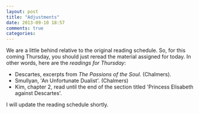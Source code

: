```yaml
---
layout: post
title: "Adjustments"
date: 2013-09-10 18:57
comments: true
categories: 
---
```


We are a little behind relative to the original reading schedule. So, for this coming Thursday, you should just reread the material assigned for today. In other words, here are the *readings for Thursday*: 

- Descartes, excerpts from *The Passions of the Soul*. (Chalmers).
- Smullyan, 'An Unfortunate Dualist'. (Chalmers)
- Kim, chapter 2, read until the end of the section titled 'Princess Elisabeth against Descartes'. 

I will update the reading schedule shortly. 